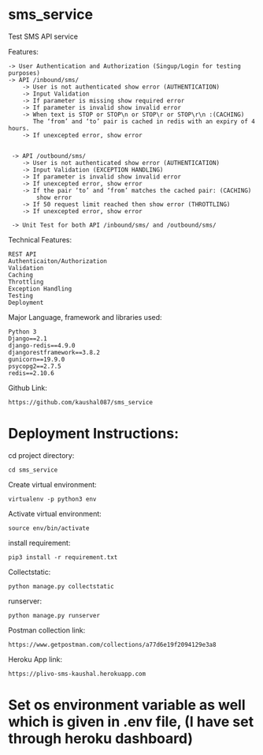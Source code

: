 # sms_service
Test SMS API service


Features:

    -> User Authentication and Authorization (Singup/Login for testing purposes)
    -> API /inbound/sms/
        -> User is not authenticated show error (AUTHENTICATION)
        -> Input Validation
        -> If parameter is missing show required error
        -> If parameter is invalid show invalid error
        -> When text is STOP or STOP\n or STOP\r or STOP\r\n :(CACHING)
           The ‘from’ and ‘to’ pair is cached in redis with an expiry of 4 hours.
        -> If unexcepted error, show error


     -> API /outbound/sms/
        -> User is not authenticated show error (AUTHENTICATION)
        -> Input Validation (EXCEPTION HANDLING)
        -> If parameter is invalid show invalid error
        -> If unexcepted error, show error
        -> If the pair ‘to’ and ‘from’ matches the cached pair: (CACHING)
            show error
        -> If 50 request limit reached then show error (THROTTLING)
        -> If unexcepted error, show error

     -> Unit Test for both API /inbound/sms/ and /outbound/sms/

Technical Features:

    REST API
    Authenticaiton/Authorization
    Validation
    Caching
    Throttling
    Exception Handling
    Testing
    Deployment

Major Language, framework and libraries used:

    Python 3
    Django==2.1
    django-redis==4.9.0
    djangorestframework==3.8.2
    gunicorn==19.9.0
    psycopg2==2.7.5
    redis==2.10.6


Github Link:

    https://github.com/kaushal087/sms_service



# Deployment Instructions:

cd project directory:

    cd sms_service

Create virtual environment:

    virtualenv -p python3 env

Activate virtual environment:

    source env/bin/activate

install requirement:

    pip3 install -r requirement.txt

Collectstatic:

    python manage.py collectstatic

runserver:

    python manage.py runserver


Postman collection link:

    https://www.getpostman.com/collections/a77d6e19f2094129e3a8

Heroku App link:

    https://plivo-sms-kaushal.herokuapp.com

# Set os environment variable as well which is given in .env file, (I have set through heroku dashboard)
